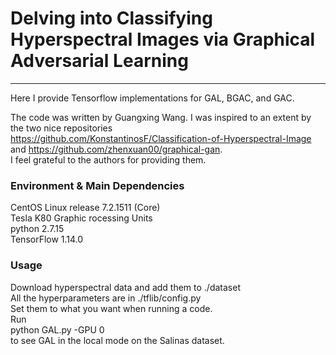 # Delving into Classifying Hyperspectral Images via Graphical Adversarial Learning
---------------------------------------------
Here I provide Tensorflow implementations for GAL, BGAC, and GAC.

The code was written by Guangxing Wang. I was inspired to an extent by the two nice repositories <br> <https://github.com/KonstantinosF/Classification-of-Hyperspectral-Image> <br>
and <https://github.com/zhenxuan00/graphical-gan>. <br>
I feel grateful to the authors for providing them.

### Environment & Main Dependencies
CentOS Linux release 7.2.1511 (Core)<br>
Tesla K80 Graphic rocessing Units<br>
python 2.7.15<br>
TensorFlow 1.14.0

### Usage
Download hyperspectral data and add them to ./dataset<br>
All the hyperparameters are in ./tflib/config.py<br>
Set them to what you want when running a code.<br>
Run<br>
python GAL.py -GPU 0 <br> 
to see GAL in the local mode on the Salinas dataset.


